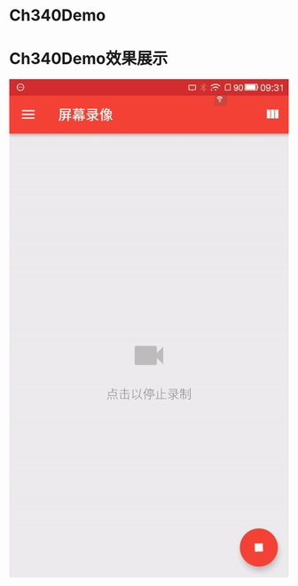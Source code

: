 # Ch340Demo
Ch340Demo效果展示
===
![image](https://github.com/Years0315/Ch340Demo/blob/master/%E5%9B%BE%E7%89%87/ezgif.com-video-to-gif.gif)
